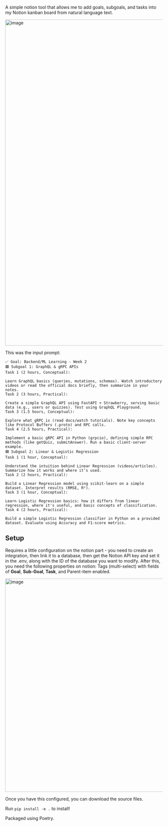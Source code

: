 A simple notion tool that allows me to add goals, subgoals, and tasks into my Notion kanban board from natural language text.

<img width="1044" alt="image" src="https://github.com/user-attachments/assets/7a956eba-ff40-4a9e-ad14-4e50e7d9b2ed" />

This was the input prompt:
```
✅ Goal: Backend/ML Learning - Week 2
🟩 Subgoal 1: GraphQL & gRPC APIs
Task 1 (2 hours, Conceptual):

Learn GraphQL basics (queries, mutations, schemas). Watch introductory videos or read the official docs briefly, then summarize in your notes.
Task 2 (3 hours, Practical):

Create a simple GraphQL API using FastAPI + Strawberry, serving basic data (e.g., users or quizzes). Test using GraphQL Playground.
Task 3 (1.5 hours, Conceptual):

Explore what gRPC is (read docs/watch tutorials). Note key concepts like Protocol Buffers (.proto) and RPC calls.
Task 4 (2.5 hours, Practical):

Implement a basic gRPC API in Python (grpcio), defining simple RPC methods (like getQuiz, submitAnswer). Run a basic client-server example.
🟦 Subgoal 2: Linear & Logistic Regression
Task 1 (1 hour, Conceptual):

Understand the intuition behind Linear Regression (videos/articles). Summarize how it works and where it’s used.
Task 2 (2 hours, Practical):

Build a Linear Regression model using scikit-learn on a simple dataset. Interpret results (RMSE, R²).
Task 3 (1 hour, Conceptual):

Learn Logistic Regression basics: how it differs from linear regression, where it's useful, and basic concepts of classification.
Task 4 (2 hours, Practical):

Build a simple Logistic Regression classifier in Python on a provided dataset. Evaluate using Accuracy and F1-score metrics.

```

## Setup

Requires a little configuration on the notion part - you need to create an integration, then link it to a database, then get the Notion API key and set it in the .env, along with the ID of the database you want to modify. After this, you need the following properties on notion: Tags (multi-select) with fields of **Goal**, **Sub-Goal**, **Task**, and Parent-item enabled. 

<img width="683" alt="image" src="https://github.com/user-attachments/assets/40b627fb-652b-4c4b-955e-35d97cb405d3" />

Once you have this configured, you can download the source files.

Run `pip install -e .` to install!

Packaged using Poetry.
